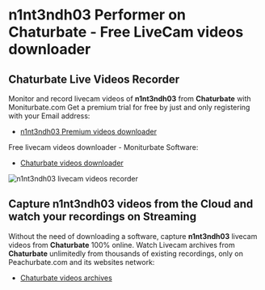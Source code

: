 # n1nt3ndh03 Performer on Chaturbate - Free LiveCam videos downloader

## Chaturbate Live Videos Recorder

Monitor and record livecam videos of **n1nt3ndh03** from **Chaturbate** with Moniturbate.com
Get a premium trial for free by just and only registering with your Email address:
* [n1nt3ndh03 Premium videos downloader](https://moniturbate.com/request-demo-licence-key.html)

Free livecam videos downloader - Moniturbate Software:
* [Chaturbate videos downloader](https://moniturbate.com/moniturbate-download-software.html)

![n1nt3ndh03 livecam videos recorder](https://peachurnet.com/templates/moniturbate-software.png)


## Capture n1nt3ndh03 videos from the Cloud and watch your recordings on Streaming

Without the need of downloading a software, capture **n1nt3ndh03** livecam videos from **Chaturbate** 100% online.
Watch Livecam archives from **Chaturbate** unlimitedly from thousands of existing recordings, only on Peachurbate.com and its websites network:
* [Chaturbate videos archives](https://peachurnet.com/)